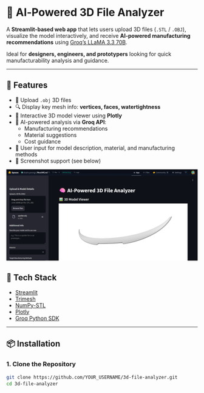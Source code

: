 # 🧠 AI‑Powered 3D File Analyzer

A **Streamlit-based web app** that lets users upload 3D files (`.STL` / `.OBJ`), visualize the model interactively, and receive **AI-powered manufacturing recommendations** using [Groq’s LLaMA 3.3 70B](https://console.groq.com/docs/overview).  

Ideal for **designers, engineers, and prototypers** looking for quick manufacturability analysis and guidance.

---

## 🚀 Features

- 📂 Upload `.obj` 3D files  
- 🔍 Display key mesh info: **vertices, faces, watertightness**
- 🎨 Interactive 3D model viewer using **Plotly**
- 🧠 AI-powered analysis via **Groq API**:
  - Manufacturing recommendations
  - Material suggestions
  - Cost guidance
- 📝 User input for model description, material, and manufacturing methods
- 📸 Screenshot support (see below)

![App Screenshot](assets/screenshot.png)

## 🧰 Tech Stack

- [Streamlit](https://streamlit.io/)
- [Trimesh](https://trimsh.org/)
- [NumPy-STL](https://pypi.org/project/numpy-stl/)
- [Plotly](https://plotly.com/python/)
- [Groq Python SDK](https://console.groq.com/docs/overview)

---

## 📦 Installation

### 1. Clone the Repository

```bash
git clone https://github.com/YOUR_USERNAME/3d-file-analyzer.git
cd 3d-file-analyzer
